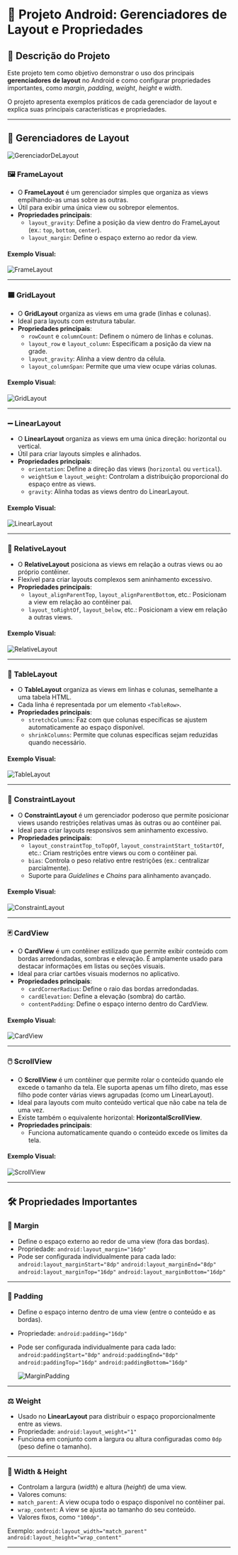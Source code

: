 # 📱 Projeto Android: Gerenciadores de Layout e Propriedades

## 📝 **Descrição do Projeto**
Este projeto tem como objetivo demonstrar o uso dos principais **gerenciadores de layout** no Android e como configurar propriedades importantes, como *margin*, *padding*, *weight*, *height* e *width*. 

O projeto apresenta exemplos práticos de cada gerenciador de layout e explica suas principais características e propriedades.

---

## 🚀 **Gerenciadores de Layout**

![GerenciadorDeLayout](images/layouts.png)



### 🖼️ **FrameLayout**
- O **FrameLayout** é um gerenciador simples que organiza as views empilhando-as umas sobre as outras.
- Útil para exibir uma única view ou sobrepor elementos.
- **Propriedades principais**:
  - `layout_gravity`: Define a posição da view dentro do FrameLayout (ex.: `top`, `bottom`, `center`).
  - `layout_margin`: Define o espaço externo ao redor da view.

#### Exemplo Visual:
![FrameLayout](images/framelayout.png)

---

### 🟦 **GridLayout**
- O **GridLayout** organiza as views em uma grade (linhas e colunas).
- Ideal para layouts com estrutura tabular.
- **Propriedades principais**:
  - `rowCount` e `columnCount`: Definem o número de linhas e colunas.
  - `layout_row` e `layout_column`: Especificam a posição da view na grade.
  - `layout_gravity`: Alinha a view dentro da célula.
  - `layout_columnSpan`: Permite que uma view ocupe várias colunas.

#### Exemplo Visual:
![GridLayout](images/gridlayout.png)

---

### ➖ **LinearLayout**
- O **LinearLayout** organiza as views em uma única direção: horizontal ou vertical.
- Útil para criar layouts simples e alinhados.
- **Propriedades principais**:
  - `orientation`: Define a direção das views (`horizontal` ou `vertical`).
  - `weightSum` e `layout_weight`: Controlam a distribuição proporcional do espaço entre as views.
  - `gravity`: Alinha todas as views dentro do LinearLayout.

#### Exemplo Visual:
![LinearLayout](images/linearlayout.png)

---

### 🔗 **RelativeLayout**
- O **RelativeLayout** posiciona as views em relação a outras views ou ao próprio contêiner.
- Flexível para criar layouts complexos sem aninhamento excessivo.
- **Propriedades principais**:
  - `layout_alignParentTop`, `layout_alignParentBottom`, etc.: Posicionam a view em relação ao contêiner pai.
  - `layout_toRightOf`, `layout_below`, etc.: Posicionam a view em relação a outras views.

#### Exemplo Visual:
![RelativeLayout](images/relativelayout.png)

---

### 🔲 **TableLayout**
- O **TableLayout** organiza as views em linhas e colunas, semelhante a uma tabela HTML.
- Cada linha é representada por um elemento `<TableRow>`.
- **Propriedades principais**:
  - `stretchColumns`: Faz com que colunas específicas se ajustem automaticamente ao espaço disponível.
  - `shrinkColumns`: Permite que colunas específicas sejam reduzidas quando necessário.

#### Exemplo Visual:
![TableLayout](images/tablelayout.png)

---

### 🧩 **ConstraintLayout**
- O **ConstraintLayout** é um gerenciador poderoso que permite posicionar views usando restrições relativas umas às outras ou ao contêiner pai.
- Ideal para criar layouts responsivos sem aninhamento excessivo.
- **Propriedades principais**:
  - `layout_constraintTop_toTopOf`, `layout_constraintStart_toStartOf`, etc.: Criam restrições entre views ou com o contêiner pai.
  - `bias`: Controla o peso relativo entre restrições (ex.: centralizar parcialmente).
  - Suporte para *Guidelines* e *Chains* para alinhamento avançado.

#### Exemplo Visual:
![ConstraintLayout](images/constraintlayout.png)

---

### 🃏 **CardView**
- O **CardView** é um contêiner estilizado que permite exibir conteúdo com bordas arredondadas, sombras e elevação. É amplamente usado para destacar informações em listas ou seções visuais.
- Ideal para criar cartões visuais modernos no aplicativo.
- **Propriedades principais**:
  - `cardCornerRadius`: Define o raio das bordas arredondadas.
  - `cardElevation`: Define a elevação (sombra) do cartão.
  - `contentPadding`: Define o espaço interno dentro do CardView.

#### Exemplo Visual:
![CardView](images/cardview.png)

---

### 🖱️ **ScrollView**
- O **ScrollView** é um contêiner que permite rolar o conteúdo quando ele excede o tamanho da tela. Ele suporta apenas um filho direto, mas esse filho pode conter várias views agrupadas (como um LinearLayout).
- Ideal para layouts com muito conteúdo vertical que não cabe na tela de uma vez.
- Existe também o equivalente horizontal: **HorizontalScrollView**.
- **Propriedades principais**:
  - Funciona automaticamente quando o conteúdo excede os limites da tela.

#### Exemplo Visual:
![ScrollView](images/scrollview.png)

---

## 🛠️ **Propriedades Importantes**

### 📏 Margin
- Define o espaço externo ao redor de uma view (fora das bordas).
- Propriedade:
  `android:layout_margin="16dp"`
- Pode ser configurada individualmente para cada lado:
  `android:layout_marginStart="8dp"`
  `android:layout_marginEnd="8dp"`
  `android:layout_marginTop="16dp"`
  `android:layout_marginBottom="16dp"`
  
---

### 📐 Padding
- Define o espaço interno dentro de uma view (entre o conteúdo e as bordas).
- Propriedade:
  `android:padding="16dp"`
- Pode ser configurada individualmente para cada lado:
  `android:paddingStart="8dp"`
  `android:paddingEnd="8dp"`
  `android:paddingTop="16dp"`
  `android:paddingBottom="16dp"`

  ![MarginPadding](images/margin-padding.png)

---

### ⚖️ Weight
- Usado no **LinearLayout** para distribuir o espaço proporcionalmente entre as views.
- Propriedade:
  `android:layout_weight="1"`
- Funciona em conjunto com a largura ou altura configuradas como `0dp` (peso define o tamanho).

---

### 📏 Width & Height
- Controlam a largura (*width*) e altura (*height*) de uma view.
- Valores comuns:
- `match_parent`: A view ocupa todo o espaço disponível no contêiner pai.
- `wrap_content`: A view se ajusta ao tamanho do seu conteúdo.
- Valores fixos, como `"100dp"`.

Exemplo:
  `android:layout_width="match_parent"`
  `android:layout_height="wrap_content"`

---
